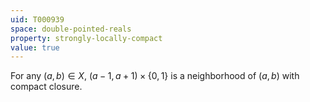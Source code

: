 ```yaml
---
uid: T000939
space: double-pointed-reals
property: strongly-locally-compact
value: true
---
```

For any $(a,b) \in X$, $(a-1,a+1) \times \{0,1\}$ is a neighborhood of $(a,b)$ with compact closure.

